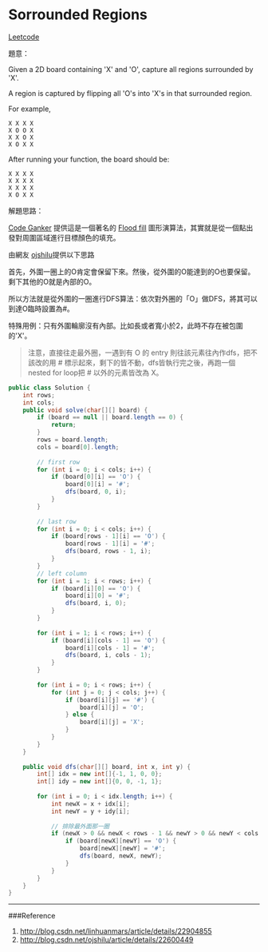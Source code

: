 # Sorrounded Regions

[Leetcode](https://leetcode.com/problems/surrounded-regions/)

題意：

Given a 2D board containing 'X' and 'O', capture all regions surrounded by 'X'.

A region is captured by flipping all 'O's into 'X's in that surrounded region.

For example,
```
X X X X
X O O X
X X O X
X O X X
```
After running your function, the board should be:
```
X X X X
X X X X
X X X X
X O X X
```

解題思路：

[Code Ganker](http://blog.csdn.net/linhuanmars/article/details/22904855) 提供這是一個著名的 [Flood fill](https://zh.wikipedia.org/wiki/Flood_fill) 圖形演算法，其實就是從一個點出發對周圍區域進行目標顏色的填充。

由網友 [ojshilu](http://blog.csdn.net/ojshilu/article/details/22600449)提供以下思路

首先，外圍一圈上的O肯定會保留下來。然後，從外圍的O能達到的O也要保留。剩下其他的O就是內部的O。

所以方法就是從外圍的一圈進行DFS算法：依次對外圈的「O」做DFS，將其可以到達O臨時設置為#。

特殊用例：只有外圍輪廓沒有內部。比如長或者寬小於2，此時不存在被包圍的'X'。

> 注意，直接往走最外圈，一遇到有 O 的 entry 則往該元素往內作dfs，把不該改的用 # 標示起來，剩下的皆不動，dfs皆執行完之後，再跑一個 nested for loop把 # 以外的元素皆改為 X。

```java
public class Solution {
    int rows;
    int cols;
    public void solve(char[][] board) {
        if (board == null || board.length == 0) {
            return;
        }
        rows = board.length;
        cols = board[0].length;
        
        // first row
        for (int i = 0; i < cols; i++) {
            if (board[0][i] == 'O') {
                board[0][i] = '#';
                dfs(board, 0, i);
            }
        }
        
        // last row
        for (int i = 0; i < cols; i++) {
            if (board[rows - 1][i] == 'O') {
                board[rows - 1][i] = '#';
                dfs(board, rows - 1, i);
            }
        }
        // left column
        for (int i = 1; i < rows; i++) {
            if (board[i][0] == 'O') {
                board[i][0] = '#';
                dfs(board, i, 0);
            }
        }
        
        for (int i = 1; i < rows; i++) {
            if (board[i][cols - 1] == 'O') {
                board[i][cols - 1] = '#';
                dfs(board, i, cols - 1);
            }
        }
        
        for (int i = 0; i < rows; i++) {
            for (int j = 0; j < cols; j++) {
                if (board[i][j] == '#') {
                    board[i][j] = 'O';
                } else {
                    board[i][j] = 'X';
                }
            }
        }
    }
    
    public void dfs(char[][] board, int x, int y) {
        int[] idx = new int[]{-1, 1, 0, 0};
        int[] idy = new int[]{0, 0, -1, 1};
        
        for (int i = 0; i < idx.length; i++) {
            int newX = x + idx[i];
            int newY = y + idy[i];
            
            // 排除最外面那一圈
            if (newX > 0 && newX < rows - 1 && newY > 0 && newY < cols - 1) {
                if (board[newX][newY] == 'O') {
                    board[newX][newY] = '#';
                    dfs(board, newX, newY);
                }
            }
        }
    }
}
```

---
###Reference
1. http://blog.csdn.net/linhuanmars/article/details/22904855
2. http://blog.csdn.net/ojshilu/article/details/22600449
